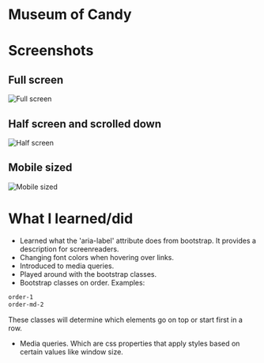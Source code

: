 # Museum of Candy

# Screenshots

## Full screen
![Full screen](https://i.imgur.com/0PWVbzR.png)

## Half screen and scrolled down
![Half screen](https://i.imgur.com/GFCfV8g.png)

## Mobile sized
![Mobile sized](https://i.imgur.com/j9uwWyB.png)

# What I learned/did
* Learned what the 'aria-label' attribute does from bootstrap. It provides a description for screenreaders.
* Changing font colors when hovering over links.
* Introduced to media queries.
* Played around with the bootstrap classes.
* Bootstrap classes on order. Examples:
```html
order-1
order-md-2
```
These classes will determine which elements go on top or start first in a row.
* Media queries. Which are css properties that apply styles based on certain values like window size.
